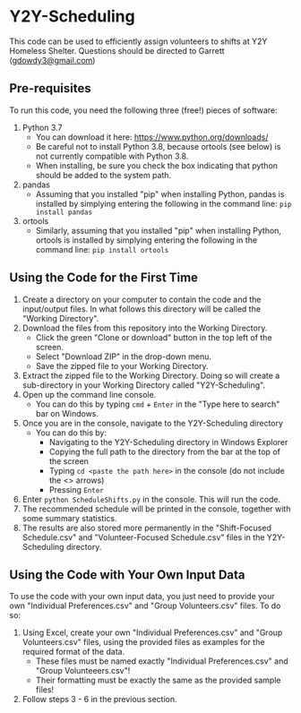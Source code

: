 # Y2Y-Scheduling
This code can be used to efficiently assign volunteers to shifts at Y2Y Homeless Shelter.
Questions should be directed to Garrett (gdowdy3@gmail.com)

## Pre-requisites
To run this code, you need the following three (free!) pieces of software:
1. Python 3.7
    - You can download it here: https://www.python.org/downloads/
    - Be careful not to install Python 3.8, because ortools (see below) is not currently compatible with Python 3.8.
    - When installing, be sure you check the box indicating that python should be added to the system path.
2. pandas
    - Assuming that you installed "pip" when installing Python, pandas is installed by simplying entering the following in the command line: `pip install pandas`
3. ortools
    - Similarly, assuming that you installed "pip" when installing Python, ortools is installed by simplying entering the following in the command line: `pip install ortools` 


## Using the Code for the First Time
1. Create a directory on your computer to contain the code and the input/output files.  In what follows this directory will be called the "Working Directory".
2. Download the files from this repository into the Working Directory.
    - Click the green "Clone or download" button in the top left of the screen.
    - Select "Download ZIP" in the drop-down menu.
    - Save the zipped file to your Working Directory.
2. Extract the zipped file to the Working Directory.  Doing so will create a sub-directory in your Working Directory called "Y2Y-Scheduling".
3. Open up the command line console.
    - You can do this by typing `cmd` + `Enter` in the "Type here to search" bar on Windows.
4. Once you are in the console, navigate to the Y2Y-Scheduling directory
    - You can do this by: 
        - Navigating to the Y2Y-Scheduling directory in Windows Explorer 
        - Copying the full path to the directory from the bar at the top of the screen
        - Typing `cd <paste the path here>` in the console (do not include the <> arrows)
        - Pressing `Enter`
5. Enter `python ScheduleShifts.py` in the console.  This will run the code.
6. The recommended schedule will be printed in the console, together with some summary statistics.
7. The results are also stored more permanently in the "Shift-Focused Schedule.csv" and "Volunteer-Focused Schedule.csv" files in the Y2Y-Scheduling directory.
   
## Using the Code with Your Own Input Data
To use the code with your own input data, you just need to provide your own "Individual Preferences.csv" and "Group Volunteers.csv" files.  To do so:
1. Using Excel, create your own "Individual Preferences.csv" and "Group Volunteers.csv" files, using the provided files as examples for the required format of the data.
   - These files must be named exactly "Individual Preferences.csv" and "Group Volunteeers.csv"!
   - Their formatting must be exactly the same as the provided sample files!
2. Follow steps 3 - 6 in the previous section.

